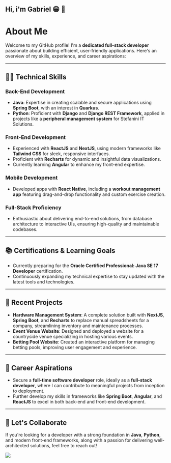 ## Hi, i'm Gabriel 😁 👋
# About Me  

Welcome to my GitHub profile! I'm a **dedicated full-stack developer** passionate about building efficient, user-friendly applications. Here's an overview of my skills, experience, and career aspirations:  

---

## 👨‍💻 Technical Skills  
### Back-End Development  
- **Java**: Expertise in creating scalable and secure applications using **Spring Boot**, with an interest in **Quarkus**.  
- **Python**: Proficient with **Django** and **Django REST Framework**, applied in projects like a **peripheral management system** for Stefanini IT Solutions.  

### Front-End Development  
- Experienced with **ReactJS** and **NextJS**, using modern frameworks like **Tailwind CSS** for sleek, responsive interfaces.  
- Proficient with **Recharts** for dynamic and insightful data visualizations.  
- Currently learning **Angular** to enhance my front-end expertise.  

### Mobile Development  
- Developed apps with **React Native**, including a **workout management app** featuring drag-and-drop functionality and custom exercise creation.  

### Full-Stack Proficiency  
- Enthusiastic about delivering end-to-end solutions, from database architecture to interactive UIs, ensuring high-quality and maintainable codebases.

---

## 📚 Certifications & Learning Goals  
- Currently preparing for the **Oracle Certified Professional: Java SE 17 Developer** certification.  
- Continuously expanding my technical expertise to stay updated with the latest tools and technologies.  

---

## 🌟 Recent Projects  
- **Hardware Management System**: A complete solution built with **NextJS**, **Spring Boot**, and **Recharts** to replace manual spreadsheets for a company, streamlining inventory and maintenance processes.  
- **Event Venue Website**: Designed and deployed a website for a countryside venue specializing in hosting various events.  
- **Betting Pool Website**: Created an interactive platform for managing betting pools, improving user engagement and experience.

---

## 🚀 Career Aspirations  
- Secure a **full-time software developer** role, ideally as a **full-stack developer**, where I can contribute to meaningful projects from inception to deployment.  
- Further develop my skills in frameworks like **Spring Boot**, **Angular**, and **ReactJS** to excel in both back-end and front-end development.  

---

## 💬 Let's Collaborate  
If you're looking for a developer with a strong foundation in **Java**, **Python**, and modern front-end frameworks, along with a passion for delivering well-architected solutions, feel free to reach out!  


  <a href="https://www.linkedin.com/in/gabriel-magalh%C3%A3es-b98a341ab/" alt="Linkedin">
  <img src="https://img.shields.io/badge/-Linkedin-0e76a8?style=flat-square&logo=Linkedin&logoColor=white&link=LINK-DO-SEU-LINKEDIN" /></a>
  
</p>  

</div>
 
<div> 
<br>
</div>
